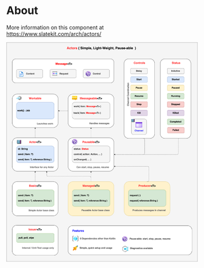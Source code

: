# About
More information on this component at https://www.slatekit.com/arch/actors/

![image](/doc/diagrams/slatekit-actors.png)
